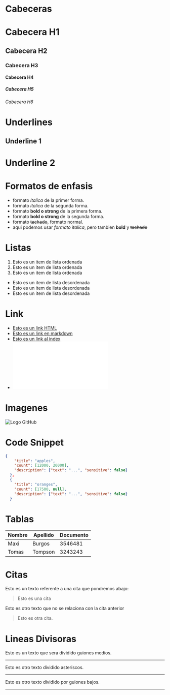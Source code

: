 # Cabeceras
# Cabecera H1
## Cabecera H2
### Cabecera H3
#### Cabecera H4
##### Cabecera H5
###### Cabecera H6

# Underlines
Underline 1
-----------

Underline 2
===========

# Formatos de enfasis
- formato *italica* de la primer forma.
- formato _italica_ de la segunda forma.
- formato **bold o strong** de la primera forma.
- formato __bold o strong__ de la segunda forma.
- formato ~~tachado~~, formato normal.
- aqui podemos usar *formato italica*, pero tambien **bold** y ~~tachado~~ 

# Listas
1. Esto es un item de lista ordenada
2. Esto es un item de lista ordenada
3. Esto es un item de lista ordenada
- Esto es un item de lista desordenada
- Esto es un item de lista desordenada
- Esto es un item de lista desordenada

# Link
- <a href="http://www.google.com"> Esto es un link HTML </a>
- [Esto es un link en markdown](http://www.google.com)
- [Esto es un link al index](index.html)
- ![Logo GitHub](index.html)

# Imagenes
![Logo GitHub](https://cdn-icons-png.flaticon.com/512/25/25231.png)

# Code Snippet
```JSON
{
    "title": "apples",
    "count": [12000, 20000],
    "description": {"text": "...", "sensitive": false}
  },
  {
    "title": "oranges",
    "count": [17500, null],
    "description": {"text": "...", "sensitive": false}
  }
```
# Tablas
| Nombre | Apellido | Documento |
| ------ | -------- | --------- |
| Maxi   | Burgos   | 3546481   |
| Tomas  | Tompson  | 3243243   |

# Citas
Esto es un texto referente a una cita que pondremos abajo:
> Esto es una cita

Esto es otro texto que no se relaciona con la cita anterior
> Esto es otra cita.

# Lineas Divisoras
Esto es un texto que sera dividido guiones medios.

---
Esto es otro texto dividido asteriscos.

***

Esto es otro texto dividido por guiones bajos.

___